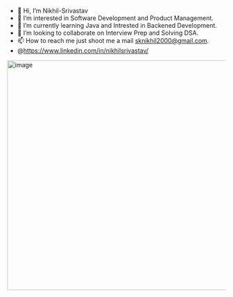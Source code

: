 - 👋 Hi, I’m Nikhil-Srivastav
- 👀 I’m interested in Software Development and Product Management.
- 🌱 I’m currently learning Java and Intrested in Backened Development.
- 💞️ I’m looking to collaborate on Interview Prep and Solving DSA.
- 📫 How to reach me just shoot me a mail sknikhil2000@gmail.com.
- @https://www.linkedin.com/in/nikhilsrivastav/

<!---
Nikhil-Srivatsav/Nikhil-Srivatsav is a ✨ special ✨ repository because its `README.md` (this file) appears on your GitHub profile.
You can click the Preview link to take a look at your changes.
--->

<img width="530" alt="image" src="https://user-images.githubusercontent.com/69500241/187023010-7282c7e4-302c-4006-8a77-a580ccbc3e5a.png">
